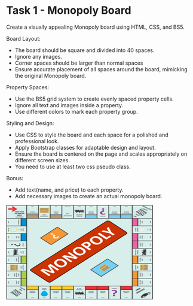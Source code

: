 # Task 1 - Monopoly Board

Create a visually appealing Monopoly board using HTML, CSS, and BS5.

Board Layout:
- The board should be square and divided into 40 spaces.
- Ignore any images.
- Corner spaces should be larger than normal spaces
- Ensure accurate placement of all spaces around the board, mimicking the original Monopoly board.

Property Spaces:
- Use the BS5 grid system to create evenly spaced property cells.
- Ignore all text and images inside a property.
- Use different colors to mark each property group.

Styling and Design:
- Use CSS to style the board and each space for a polished and professional look.
- Apply Bootstrap classes for adaptable design and layout.
- Ensure the board is centered on the page and scales appropriately on different screen sizes.
- You need to use at least two css pseudo class.

Bonus:
- Add text(name, and price) to each property.
- Add necessary images to create an actual monopoly board.

![](Monopoly_Board.png)